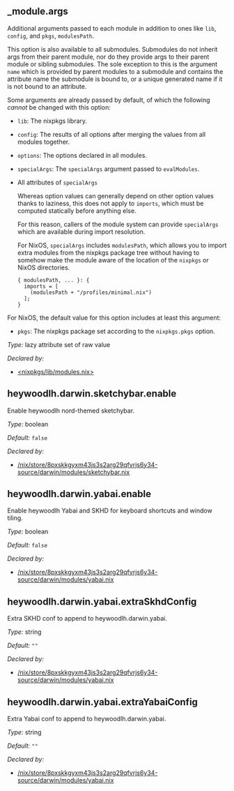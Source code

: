 ## _module\.args

Additional arguments passed to each module in addition to ones
like ` lib `, ` config `,
and ` pkgs `, ` modulesPath `\.

This option is also available to all submodules\. Submodules do not
inherit args from their parent module, nor do they provide args to
their parent module or sibling submodules\. The sole exception to
this is the argument ` name ` which is provided by
parent modules to a submodule and contains the attribute name
the submodule is bound to, or a unique generated name if it is
not bound to an attribute\.

Some arguments are already passed by default, of which the
following *cannot* be changed with this option:

 - ` lib `: The nixpkgs library\.

 - ` config `: The results of all options after merging the values from all modules together\.

 - ` options `: The options declared in all modules\.

 - ` specialArgs `: The ` specialArgs ` argument passed to ` evalModules `\.

 - All attributes of ` specialArgs `
   
   Whereas option values can generally depend on other option values
   thanks to laziness, this does not apply to ` imports `, which
   must be computed statically before anything else\.
   
   For this reason, callers of the module system can provide ` specialArgs `
   which are available during import resolution\.
   
   For NixOS, ` specialArgs ` includes
   ` modulesPath `, which allows you to import
   extra modules from the nixpkgs package tree without having to
   somehow make the module aware of the location of the
   ` nixpkgs ` or NixOS directories\.
   
   ```
   { modulesPath, ... }: {
     imports = [
       (modulesPath + "/profiles/minimal.nix")
     ];
   }
   ```

For NixOS, the default value for this option includes at least this argument:

 - ` pkgs `: The nixpkgs package set according to
   the ` nixpkgs.pkgs ` option\.



*Type:*
lazy attribute set of raw value

*Declared by:*
 - [\<nixpkgs/lib/modules\.nix>](https://github.com/NixOS/nixpkgs/blob//lib/modules.nix)



## heywoodlh\.darwin\.sketchybar\.enable



Enable heywoodlh nord-themed sketchybar\.



*Type:*
boolean



*Default:*
` false `

*Declared by:*
 - [/nix/store/8pxskkgyxm43js3s2arg29qfvrjs6y34-source/darwin/modules/sketchybar\.nix](file:///nix/store/8pxskkgyxm43js3s2arg29qfvrjs6y34-source/darwin/modules/sketchybar.nix)



## heywoodlh\.darwin\.yabai\.enable



Enable heywoodlh Yabai and SKHD for keyboard shortcuts and window tiling\.



*Type:*
boolean



*Default:*
` false `

*Declared by:*
 - [/nix/store/8pxskkgyxm43js3s2arg29qfvrjs6y34-source/darwin/modules/yabai\.nix](file:///nix/store/8pxskkgyxm43js3s2arg29qfvrjs6y34-source/darwin/modules/yabai.nix)



## heywoodlh\.darwin\.yabai\.extraSkhdConfig



Extra SKHD conf to append to heywoodlh\.darwin\.yabai\.



*Type:*
string



*Default:*
` "" `

*Declared by:*
 - [/nix/store/8pxskkgyxm43js3s2arg29qfvrjs6y34-source/darwin/modules/yabai\.nix](file:///nix/store/8pxskkgyxm43js3s2arg29qfvrjs6y34-source/darwin/modules/yabai.nix)



## heywoodlh\.darwin\.yabai\.extraYabaiConfig



Extra Yabai conf to append to heywoodlh\.darwin\.yabai\.



*Type:*
string



*Default:*
` "" `

*Declared by:*
 - [/nix/store/8pxskkgyxm43js3s2arg29qfvrjs6y34-source/darwin/modules/yabai\.nix](file:///nix/store/8pxskkgyxm43js3s2arg29qfvrjs6y34-source/darwin/modules/yabai.nix)


